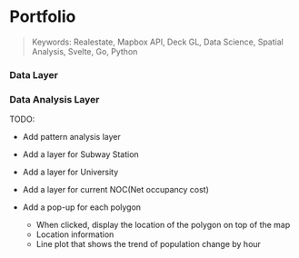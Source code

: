 # Portfolio
> Keywords: Realestate, Mapbox API, Deck GL, Data Science, Spatial Analysis, Svelte, Go, Python

### Data Layer


### Data Analysis Layer


TODO: 
 - Add pattern analysis layer
 - Add a layer for Subway Station
 - Add a layer for University
 - Add a layer for current NOC(Net occupancy cost)

 - Add a pop-up for each polygon
   - When clicked, display the location of the polygon on top of the map
   - Location information
   - Line plot that shows the trend of population change by hour